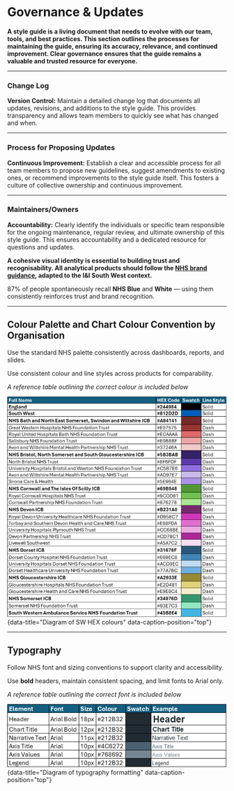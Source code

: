 # Governance & Updates

 
**A style guide is a living document that needs to evolve with our team, tools, and best practices. This section outlines the processes for maintaining the guide, ensuring its accuracy, relevance, and continued improvement. Clear governance ensures that the guide remains a valuable and trusted resource for everyone.**

---

### Change Log
 
**Version Control:** Maintain a detailed change log that documents all updates, revisions, and additions to the style guide. This provides transparency and allows team members to quickly see what has changed and when.

---

### Process for Proposing Updates
 
**Continuous Improvement:** Establish a clear and accessible process for all team members to propose new guidelines, suggest amendments to existing ones, or recommend improvements to the style guide itself. This fosters a culture of collective ownership and continuous improvement.

---
 
### Maintainers/Owners
 
**Accountability:** Clearly identify the individuals or specific team responsible for the ongoing maintenance, regular review, and ultimate ownership of this style guide. This ensures accountability and a dedicated resource for questions and updates.
 






















**A cohesive visual identity is essential to building trust and recognisability. All analytical products should follow the [NHS brand guidance](https://www.england.nhs.uk/nhsidentity/identity-guidelines/colours/), adapted to the I&I South West context.**

 87% of people spontaneously recall **NHS Blue** and **White** — using them consistently reinforces trust and brand recognition.

---

## Colour Palette and Chart Colour Convention by Organisation

Use the standard NHS palette consistently across dashboards, reports, and slides.

Use consistent colour and line styles across products for comparability.

*A reference table outlining the correct colour is included below*

![Diagram of SW HEX colours](images/branding_identity.png "Diagram of SW HEX colours"){data-title="Diagram of SW HEX colours" data-caption-position="top"}

---

## Typography

Follow NHS font and sizing conventions to support clarity and accessibility.

Use **bold** headers, maintain consistent spacing, and limit fonts to Arial only.

*A reference table outlining the correct font is included below*

![Diagram of typography formatting](images/typography.png "Diagram of typography formatting"){data-title="Diagram of typography formatting" data-caption-position="top"}




